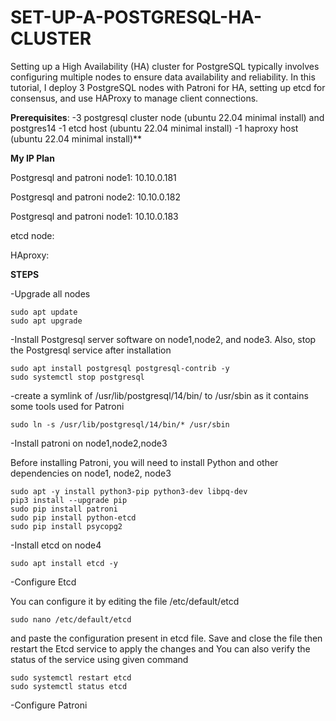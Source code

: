 # SET-UP-A-POSTGRESQL-HA-CLUSTER
Setting up a High Availability (HA) cluster for PostgreSQL typically involves configuring multiple nodes to ensure data availability and reliability. In this tutorial, I deploy 3 PostgreSQL nodes with Patroni for HA, setting up etcd for consensus, and use HAProxy to manage client connections.

**Prerequisites**:
-3 postgresql cluster node (ubuntu 22.04 minimal install) and postgres14
-1 etcd host (ubuntu 22.04 minimal install)
-1 haproxy host (ubuntu 22.04 minimal install)**

**My IP Plan**

Postgresql and patroni node1: 10.10.0.181

Postgresql and patroni node2: 10.10.0.182

Postgresql and patroni node1: 10.10.0.183

etcd node:

HAproxy:

**STEPS**

-Upgrade all nodes
```
sudo apt update
sudo apt upgrade
```
-Install Postgresql server software on node1,node2, and node3. Also, stop the Postgresql service after installation
```
sudo apt install postgresql postgresql-contrib -y
sudo systemctl stop postgresql
```
-create a symlink of /usr/lib/postgresql/14/bin/ to /usr/sbin as it contains some tools used for Patroni
```
sudo ln -s /usr/lib/postgresql/14/bin/* /usr/sbin
```
-Install patroni on node1,node2,node3

Before installing Patroni, you will need to install Python and other dependencies on node1, node2, node3
```
sudo apt -y install python3-pip python3-dev libpq-dev
pip3 install --upgrade pip
sudo pip install patroni
sudo pip install python-etcd
sudo pip install psycopg2
```
-Install etcd on node4
```
sudo apt install etcd -y
```
-Configure Etcd

You can configure it by editing the file /etc/default/etcd
```
sudo nano /etc/default/etcd
```
and paste the configuration present in etcd file.
Save and close the file then restart the Etcd service to apply the changes and You can also verify the status of the service using given command
```
sudo systemctl restart etcd
sudo systemctl status etcd
```
-Configure Patroni







